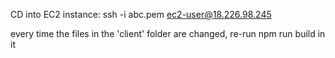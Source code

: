 CD into EC2 instance:
ssh -i abc.pem ec2-user@18.226.98.245

every time the files in the 'client' folder are changed, re-run npm run build in it
